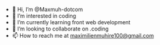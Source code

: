 - 👋 Hi, I’m @Maxmuh-dotcom
- 👀 I’m interested in coding
- 🌱 I’m currently learning front web development
- 💞️ I’m looking to collaborate on .coding
- 📫 How to reach me at maximilienmuhire100@gmail.com


<!---
Maxmuh-dotcom/Maxmuh-dotcom is a ✨ special ✨ repository because its `README.md` (this file) appears on your GitHub profile.
You can click the Preview link to take a look at your changes.
--->
